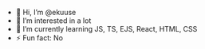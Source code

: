 - 👋 Hi, I’m @ekuuse
- 👀 I’m interested in a lot
- 🌱 I’m currently learning JS, TS, EJS, React, HTML, CSS
- ⚡ Fun fact: No
